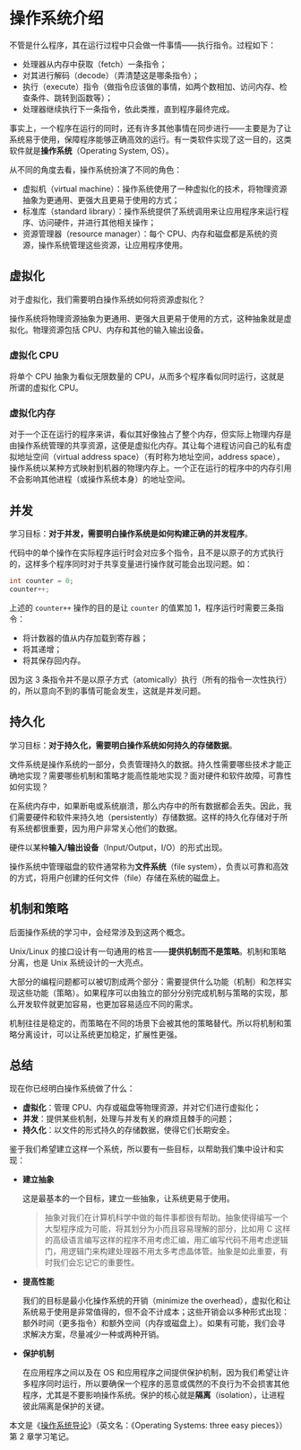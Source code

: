 # 操作系统介绍

不管是什么程序，其在运行过程中只会做一件事情——执行指令。过程如下：

- 处理器从内存中获取（fetch）一条指令；
- 对其进行解码（decode）（弄清楚这是哪条指令）；
- 执行（execute）指令（做指令应该做的事情，如两个数相加、访问内存、检查条件、跳转到函数等）；
- 处理器继续执行下一条指令，依此类推，直到程序最终完成。

事实上，一个程序在运行的同时，还有许多其他事情在同步进行——主要是为了让系统易于使用，保障程序能够正确高效的运行。有一类软件实现了这一目的，这类软件就是**操作系统**（Operating System, OS）。

从不同的角度去看，操作系统扮演了不同的角色：

- 虚拟机（virtual machine）：操作系统使用了一种虚拟化的技术，将物理资源抽象为更通用、更强大且更易于使用的方式；
- 标准库（standard library）：操作系统提供了系统调用来让应用程序来运行程序、访问硬件，并进行其他相关操作；
- 资源管理器（resource manager）：每个 CPU、内存和磁盘都是系统的资源，操作系统管理这些资源，让应用程序使用。

## 虚拟化

对于虚拟化，我们需要明白操作系统如何将资源虚拟化？

操作系统将物理资源抽象为更通用、更强大且更易于使用的方式，这种抽象就是虚拟化。物理资源包括 CPU、内存和其他的输入输出设备。

### 虚拟化 CPU

将单个 CPU 抽象为看似无限数量的 CPU，从而多个程序看似同时运行，这就是所谓的虚拟化 CPU。

### 虚拟化内存

对于一个正在运行的程序来讲，看似其好像独占了整个内存，但实际上物理内存是由操作系统管理的共享资源，这便是虚拟化内存。其让每个进程访问自己的私有虚拟地址空间（virtual address space）（有时称为地址空间，address space），操作系统以某种方式映射到机器的物理内存上。一个正在运行的程序中的内存引用不会影响其他进程（或操作系统本身）的地址空间。

## 并发

学习目标：**对于并发，需要明白操作系统是如何构建正确的并发程序**。

代码中的单个操作在实际程序运行时会对应多个指令，且不是以原子的方式执行的，这样多个程序同时对于共享变量进行操作就可能会出现问题。如：

```c
int counter = 0;
counter++;
```

上述的 `counter++` 操作的目的是让 `counter` 的值累加 1，程序运行时需要三条指令：

- 将计数器的值从内存加载到寄存器；
- 将其递增；
- 将其保存回内存。

因为这 3 条指令并不是以原子方式（atomically）执行（所有的指令一次性执行）的，所以意向不到的事情可能会发生，这就是并发问题。

## 持久化

学习目标：**对于持久化，需要明白操作系统如何持久的存储数据**。

文件系统是操作系统的一部分，负责管理持久的数据。持久性需要哪些技术才能正确地实现？需要哪些机制和策略才能高性能地实现？面对硬件和软件故障，可靠性如何实现？



在系统内存中，如果断电或系统崩溃，那么内存中的所有数据都会丢失。因此，我们需要硬件和软件来持久地（persistently）存储数据。这样的持久化存储对于所有系统都很重要，因为用户非常关心他们的数据。

硬件以某种**输入/输出设备**（Input/Output，I/O）的形式出现。

操作系统中管理磁盘的软件通常称为**文件系统**（file system），负责以可靠和高效的方式，将用户创建的任何文件（file）存储在系统的磁盘上。

## 机制和策略

后面操作系统的学习中，会经常涉及到这两个概念。

Unix/Linux 的接口设计有一句通用的格言——**提供机制而不是策略**。机制和策略分离，也是 Unix 系统设计的一大亮点。

大部分的编程问题都可以被切割成两个部分：需要提供什么功能（机制）和怎样实现这些功能（策略）。如果程序可以由独立的部分分别完成机制与策略的实现，那么开发软件就更加容易，也更加容易适应不同的需求。

机制往往是稳定的，而策略在不同的场景下会被其他的策略替代。所以将机制和策略分离设计，可以让系统更加稳定，扩展性更强。

## 总结

现在你已经明白操作系统做了什么：

- **虚拟化**：管理 CPU、内存或磁盘等物理资源，并对它们进行虚拟化；
- **并发**：提供某些机制，处理与并发有关的麻烦且棘手的问题；
- **持久化**：以文件的形式持久的存储数据，使得它们长期安全。

鉴于我们希望建立这样一个系统，所以要有一些目标，以帮助我们集中设计和实现：

- **建立抽象**

  这是最基本的一个目标，建立一些抽象，让系统更易于使用。

  > 抽象对我们在计算机科学中做的每件事都很有帮助。抽象使得编写一个大型程序成为可能，将其划分为小而且容易理解的部分，比如用 C 这样的高级语言编写这样的程序不用考虑汇编，用汇编写代码不用考虑逻辑门，用逻辑门来构建处理器不用太多考虑晶体管。抽象是如此重要，有时我们会忘记它的重要性。

- **提高性能**

  我们的目标是最小化操作系统的开销（minimize the overhead），虚拟化和让系统易于使用是非常值得的，但不会不计成本；这些开销会以多种形式出现：额外时间（更多指令）和额外空间（内存或磁盘上）。如果有可能，我们会寻求解决方案，尽量减少一种或两种开销。

- **保护机制**

  在应用程序之间以及在 OS 和应用程序之间提供保护机制，因为我们希望让许多程序同时运行，所以要确保一个程序的恶意或偶然的不良行为不会损害其他程序，尤其是不要影响操作系统。保护的核心就是**隔离**（isolation），让进程彼此隔离是保护的关键。

本文是《[操作系统导论](https://weread.qq.com/web/reader/db8329d071cc7f70db8a479kc81322c012c81e728d9d180)》（英文名：《Operating Systems: three easy pieces》）第 2 章学习笔记。